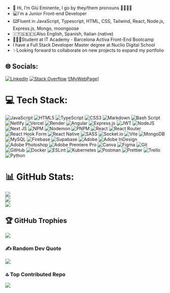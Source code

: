 - 👋 Hi, I’m Giú Eminente, I go by they/them pronouns 🏳️‍🌈🏳️‍⚧️<br>
- 💻I'm a Junior Front-end Developer <br>
- ⌨️Fluent in JavaScript, Typescript, HTML, CSS, Tailwind, React, Node.js, Express.js, Mongo, moongoose <br>
- 🇮🇹🇬🇧🇪🇸Also English, Spanish, Italian (native) <br>
- 🧑🏼‍🎓Student at IT Academy - Barcelona Activa Front-End Bootcamp <br>
- I have a Full Stack Developer Master degree at Nuclio Digital School <br>
- ✨Looking forward to collaborate on new projects to expand my portfolio


## 🌐 Socials:
[![LinkedIn](https://img.shields.io/badge/LinkedIn-%230077B5.svg?logo=linkedin&logoColor=white)](https://www.linkedin.com/in/gi%C3%BA-eminente-145530225/) [![Stack Overflow](https://img.shields.io/badge/-Stackoverflow-FE7A16?logo=stack-overflow&logoColor=white)](https://stackoverflow.com/users/30775180/gi%c3%ba-eminente) 
[![MyWebPage]](https://giueminente.pw)

# 💻 Tech Stack:
![JavaScript](https://img.shields.io/badge/javascript-%23323330.svg?style=flat-square&logo=javascript&logoColor=%23F7DF1E) ![HTML5](https://img.shields.io/badge/html5-%23E34F26.svg?style=flat-square&logo=html5&logoColor=white) ![TypeScript](https://img.shields.io/badge/typescript-%23007ACC.svg?style=flat-square&logo=typescript&logoColor=white) ![CSS3](https://img.shields.io/badge/css3-%231572B6.svg?style=flat-square&logo=css3&logoColor=white) ![Markdown](https://img.shields.io/badge/markdown-%23000000.svg?style=flat-square&logo=markdown&logoColor=white) ![Bash Script](https://img.shields.io/badge/bash_script-%23121011.svg?style=flat-square&logo=gnu-bash&logoColor=white) ![Netlify](https://img.shields.io/badge/netlify-%23000000.svg?style=flat-square&logo=netlify&logoColor=#00C7B7) ![Vercel](https://img.shields.io/badge/vercel-%23000000.svg?style=flat-square&logo=vercel&logoColor=white) ![Render](https://img.shields.io/badge/Render-%46E3B7.svg?style=flat-square&logo=render&logoColor=white) ![Angular](https://img.shields.io/badge/angular-%23DD0031.svg?style=flat-square&logo=angular&logoColor=white) ![Express.js](https://img.shields.io/badge/express.js-%23404d59.svg?style=flat-square&logo=express&logoColor=%2361DAFB) ![JWT](https://img.shields.io/badge/JWT-black?style=flat-square&logo=JSON%20web%20tokens) ![NodeJS](https://img.shields.io/badge/node.js-6DA55F?style=flat-square&logo=node.js&logoColor=white) ![Next JS](https://img.shields.io/badge/Next-black?style=flat-square&logo=next.js&logoColor=white) ![NPM](https://img.shields.io/badge/NPM-%23CB3837.svg?style=flat-square&logo=npm&logoColor=white) ![Nodemon](https://img.shields.io/badge/NODEMON-%23323330.svg?style=flat-square&logo=nodemon&logoColor=%BBDEAD) ![PNPM](https://img.shields.io/badge/pnpm-%234a4a4a.svg?style=flat-square&logo=pnpm&logoColor=f69220) ![React](https://img.shields.io/badge/react-%2320232a.svg?style=flat-square&logo=react&logoColor=%2361DAFB) ![React Router](https://img.shields.io/badge/React_Router-CA4245?style=flat-square&logo=react-router&logoColor=white) ![React Hook Form](https://img.shields.io/badge/React%20Hook%20Form-%23EC5990.svg?style=flat-square&logo=reacthookform&logoColor=white) ![React Native](https://img.shields.io/badge/react_native-%2320232a.svg?style=flat-square&logo=react&logoColor=%2361DAFB) ![SASS](https://img.shields.io/badge/SASS-hotpink.svg?style=flat-square&logo=SASS&logoColor=white) ![Socket.io](https://img.shields.io/badge/Socket.io-black?style=flat-square&logo=socket.io&badgeColor=010101) ![Vite](https://img.shields.io/badge/vite-%23646CFF.svg?style=flat-square&logo=vite&logoColor=white) ![MongoDB](https://img.shields.io/badge/MongoDB-%234ea94b.svg?style=flat-square&logo=mongodb&logoColor=white) ![MySQL](https://img.shields.io/badge/mysql-4479A1.svg?style=flat-square&logo=mysql&logoColor=white) ![Firebase](https://img.shields.io/badge/firebase-a08021?style=flat-square&logo=firebase&logoColor=ffcd34) ![Supabase](https://img.shields.io/badge/Supabase-3ECF8E?style=flat-square&logo=supabase&logoColor=white) ![Adobe](https://img.shields.io/badge/adobe-%23FF0000.svg?style=flat-square&logo=adobe&logoColor=white) ![Adobe InDesign](https://img.shields.io/badge/Adobe%20InDesign-49021F?style=flat-square&logo=adobeindesign&logoColor=FF3366) ![Adobe Photoshop](https://img.shields.io/badge/adobe%20photoshop-%2331A8FF.svg?style=flat-square&logo=adobe%20photoshop&logoColor=white) ![Adobe Premiere Pro](https://img.shields.io/badge/Adobe%20Premiere%20Pro-9999FF.svg?style=flat-square&logo=Adobe%20Premiere%20Pro&logoColor=white) ![Canva](https://img.shields.io/badge/Canva-%2300C4CC.svg?style=flat-square&logo=Canva&logoColor=white) ![Figma](https://img.shields.io/badge/figma-%23F24E1E.svg?style=flat-square&logo=figma&logoColor=white) ![Git](https://img.shields.io/badge/git-%23F05033.svg?style=flat-square&logo=git&logoColor=white) ![GitHub](https://img.shields.io/badge/github-%23121011.svg?style=flat-square&logo=github&logoColor=white) ![Docker](https://img.shields.io/badge/docker-%230db7ed.svg?style=flat-square&logo=docker&logoColor=white) ![ESLint](https://img.shields.io/badge/ESLint-4B3263?style=flat-square&logo=eslint&logoColor=white) ![Kubernetes](https://img.shields.io/badge/kubernetes-%23326ce5.svg?style=flat-square&logo=kubernetes&logoColor=white) ![Postman](https://img.shields.io/badge/Postman-FF6C37?style=flat-square&logo=postman&logoColor=white) ![Prettier](https://img.shields.io/badge/prettier-%23F7B93E.svg?style=flat-square&logo=prettier&logoColor=black) ![Trello](https://img.shields.io/badge/Trello-%23026AA7.svg?style=flat-square&logo=Trello&logoColor=white) ![Python](https://img.shields.io/badge/python-3670A0?style=flat-square&logo=python&logoColor=ffdd54)
# 📊 GitHub Stats:
![](https://github-readme-stats.vercel.app/api?username=JungleGiu&theme=dark&hide_border=true&include_all_commits=false&count_private=false)<br/>
![](https://nirzak-streak-stats.vercel.app/?user=JungleGiu&theme=dark&hide_border=true)<br/>
![](https://github-readme-stats.vercel.app/api/top-langs/?username=JungleGiu&theme=dark&hide_border=true&include_all_commits=false&count_private=false&layout=compact)

## 🏆 GitHub Trophies
![](https://github-profile-trophy.vercel.app/?username=JungleGiu&theme=radical&no-frame=false&no-bg=false&margin-w=4)

### ✍️ Random Dev Quote
![](https://quotes-github-readme.vercel.app/api?type=horizontal&theme=dark)

### 🔝 Top Contributed Repo
![](https://github-contributor-stats.vercel.app/api?username=JungleGiu&limit=5&theme=dark&combine_all_yearly_contributions=true)

<!-- Proudly created with GPRM ( https://gprm.itsvg.in ) -->
